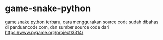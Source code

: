# game-snake-python
<a href="https://www.panduancode.com/2020/05/source-code-game-snake-python-terbaru.html">game snake python</a> terbaru, cara menggunakan source code sudah dibahas di panduancode.com, dan sumber source code dari https://www.pygame.org/project/3314/

